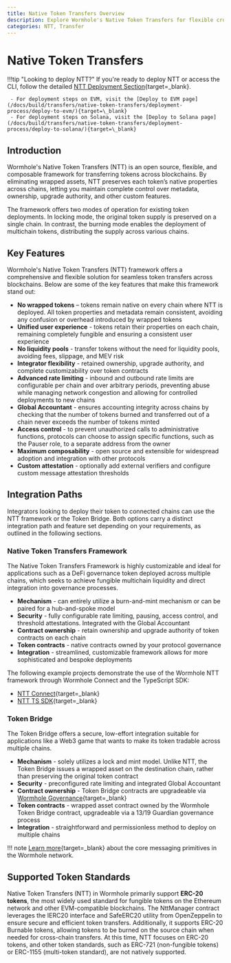 ```yaml
---
title: Native Token Transfers Overview
description: Explore Wormhole's Native Token Transfers for flexible cross-chain transfers with full control over token behavior, security, and integration features.
categories: NTT, Transfer
---
```


# Native Token Transfers

!!!tip "Looking to deploy NTT?"
    If you're ready to deploy NTT or access the CLI, follow the detailed [NTT Deployment Section](/docs/build/transfers/native-token-transfers/deployment-process/){target=\_blank}.  

     - For deployment steps on EVM, visit the [Deploy to EVM page](/docs/build/transfers/native-token-transfers/deployment-process/deploy-to-evm/){target=\_blank}  
     - For deployment steps on Solana, visit the [Deploy to Solana page](/docs/build/transfers/native-token-transfers/deployment-process/deploy-to-solana/){target=\_blank}

## Introduction

Wormhole's Native Token Transfers (NTT) is an open source, flexible, and composable framework for transferring tokens across blockchains. By eliminating wrapped assets, NTT preserves each token’s native properties across chains, letting you maintain complete control over metadata, ownership, upgrade authority, and other custom features.

The framework offers two modes of operation for existing token deployments. In locking mode, the original token supply is preserved on a single chain. In contrast, the burning mode enables the deployment of multichain tokens, distributing the supply across various chains.

## Key Features

Wormhole's Native Token Transfers (NTT) framework offers a comprehensive and flexible solution for seamless token transfers across blockchains. Below are some of the key features that make this framework stand out:

- **No wrapped tokens** – tokens remain native on every chain where NTT is deployed. All token properties and metadata remain consistent, avoiding any confusion or overhead introduced by wrapped tokens
- **Unified user experience** - tokens retain their properties on each chain, remaining completely fungible and ensuring a consistent user experience
- **No liquidity pools** - transfer tokens without the need for liquidity pools, avoiding fees, slippage, and MEV risk
- **Integrator flexibility** - retained ownership, upgrade authority, and complete customizability over token contracts
- **Advanced rate limiting** - inbound and outbound rate limits are configurable per chain and over arbitrary periods, preventing abuse while managing network congestion and allowing for controlled deployments to new chains
- **Global Accountant** - ensures accounting integrity across chains by checking that the number of tokens burned and transferred out of a chain never exceeds the number of tokens minted
- **Access control** - to prevent unauthorized calls to administrative functions, protocols can choose to assign specific functions, such as the Pauser role, to a separate address from the owner
- **Maximum composability** - open source and extensible for widespread adoption and integration with other protocols
- **Custom attestation** - optionally add external verifiers and configure custom message attestation thresholds

## Integration Paths

Integrators looking to deploy their token to connected chains can use the NTT framework or the Token Bridge. Both options carry a distinct integration path and feature set depending on your requirements, as outlined in the following sections.

### Native Token Transfers Framework

The Native Token Transfers Framework is highly customizable and ideal for applications such as a DeFi governance token deployed across multiple chains, which seeks to achieve fungible multichain liquidity and direct integration into governance processes.

- **Mechanism** - can entirely utilize a burn-and-mint mechanism or can be paired for a hub-and-spoke model
- **Security** - fully configurable rate limiting, pausing, access control, and threshold attestations. Integrated with the Global Accountant
- **Contract ownership** - retain ownership and upgrade authority of token contracts on each chain
- **Token contracts** - native contracts owned by your protocol governance
- **Integration** - streamlined, customizable framework allows for more sophisticated and bespoke deployments

The following example projects demonstrate the use of the Wormhole NTT framework through Wormhole Connect and the TypeScript SDK:

- [NTT Connect](https://github.com/wormhole-foundation/demo-ntt-connect){target=\_blank} 
- [NTT TS SDK](https://github.com/wormhole-foundation/demo-ntt-ts-sdk){target=\_blank} 

### Token Bridge

The Token Bridge offers a secure, low-effort integration suitable for applications like a Web3 game that wants to make its token tradable across multiple chains.

- **Mechanism** - solely utilizes a lock and mint model. Unlike NTT, the Token Bridge issues a wrapped asset on the destination chain, rather than preserving the original token contract
- **Security** - preconfigured rate limiting and integrated Global Accountant
- **Contract ownership** - Token Bridge contracts are upgradeable via [Wormhole Governance](/docs/learn/security/){target=\_blank}
- **Token contracts** - wrapped asset contract owned by the Wormhole Token Bridge contract, upgradeable via a 13/19 Guardian governance process
- **Integration** - straightforward and permissionless method to deploy on multiple chains

!!! note
    [Learn more](/docs/learn/infrastructure/vaas/){target=\_blank} about the core messaging primitives in the Wormhole network. 

## Supported Token Standards

Native Token Transfers (NTT) in Wormhole primarily support **ERC-20 tokens**, the most widely used standard for fungible tokens on the Ethereum network and other EVM-compatible blockchains. The NttManager contract leverages the IERC20 interface and SafeERC20 utility from OpenZeppelin to ensure secure and efficient token transfers. Additionally, it supports ERC-20 Burnable tokens, allowing tokens to be burned on the source chain when needed for cross-chain transfers. At this time, NTT focuses on ERC-20 tokens, and other token standards, such as ERC-721 (non-fungible tokens) or ERC-1155 (multi-token standard), are not natively supported.